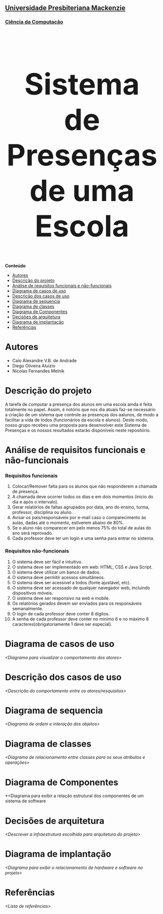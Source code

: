 <h2><a href= "https://www.mackenzie.br">Universidade Presbiteriana Mackenzie</a></h2>
<h3><a href= "https://www.mackenzie.br/graduacao/sao-paulo-higienopolis/ciencia-da-computacao">Ciência da Computação</a></h3>

<font size="+12"><center>
<h1>Sistema de Presenças de uma Escola</h1>
</center></font>

**Conteúdo**

- [Autores](#autores)
- [Descrição do projeto](#descrição-do-projeto)
- [Análise de requisitos funcionais e não-funcionais](#análise-de-requisitos-funcionais-e-não-funcionais)
- [Diagrama de casos de uso](#diagrama-de-casos-de-uso)
- [Descrição dos casos de uso](#descrição-dos-casos-de-uso)
- [Diagrama de sequencia](#diagrama-de-sequencia)
- [Diagrama de classes](#diagrama-de-classes)
- [Diagrama de Componentes](#diagrama-de-componentes)
- [Decisões de arquitetura](#decisões-de-arquitetura)
- [Diagrama de implantação](#diagrama-de-implantação)
- [Referências](#referências)

# Autores

* Caio Alexandre V.B. de Andrade
* Diego Oliveira Aluizio
* Nicolas Fernandes Melnik

# Descrição do projeto

A tarefa de computar a presença dos alunos em uma escola ainda é feita totalmente no papel. Assim, é notório que nos dia atuais faz-se necessário a criação de um sistema que controle as presenças dos aalunos, de modo a facilitar a vida de todos (funcionários da escola e alunos). Deste modo, nosso grupo recebeu uma proposta para desenvolver este Sistema de Presenças e os nossos resultados estarão disponíveis neste repositório.

# Análise de requisitos funcionais e não-funcionais

<h3>Requisitos funcionais</h3>
<ol>
    <li>Colocar/Remover falta para os alunos que não responderem a chamada de presença.</li>
    <li>A chamada deve ocorrer todos os dias e em dois momentos (inicio do dia e após o intervalo).</li>
    <li>Gerar relatórios de faltas agrupados por data, ano do ensino, turma, professor, disciplina ou aluno.</li>
    <li>Avisar os pais/responsáveis por e-mail caso o comparecimento às aulas, dadas até o momento, estiverem abaixo de 80%.</li>
    <li>Se o aluno não comparecer em pelo menos 75% do total de aulas do ano será reprovado.</li>
    <li>Cada professor deve ter um login e uma senha para entrar no sistema.</li>
</ol>

<h3>Requisitos não-funcionais</h3>
<ol>
    <li>O sistema deve ser fácil e intuitivo.</li>
    <li>O sistema deve ser implementado em web: HTML, CSS e Java Script.</li>
    <li>O sistema deve utilizar um banco de dados.</li>
    <li>O sistema deve permitir acessos simultâneos.</li>
    <li>O sistema deve ser acessível a todos (fonte ajustável, etc).</li>
    <li>O sistema deve ser acessado de qualquer navegador web, incluindo dispositivos móveis.</li>
    <li>O sistema deve ser responsivo na web e mobile.</li>
    <li>Os relatórios gerados devem ser enviados para os responsáveis semanalmente.</li>
    <li>O login de cada professor deve conter 8 dígitos.</li>
    <li>A senha de cada professor deve conter no minímo 6 e no máximo 8 caracteres(obrigatoriamente 1 deve ser especial).</li>
</ol>

# Diagrama de casos de uso

*&lt;Diagrama para visualizar o comportamento dos atores&gt;*

# Descrição dos casos de uso

*&lt;Descrição do comportamento entre os atores/resquisitos&gt;*

# Diagrama de sequencia

*&lt;Diagrama de ordem e interação dos objetos&gt;*

# Diagrama de classes

*&lt;Diagrama de relacionamento entre classes para os seus atributos e operações&gt;*

# Diagrama de Componentes

*&lt;Diagrama para exibir a relação estrutural dos componentes de um sistema de software

# Decisões de arquitetura

*&lt;Descrever a infraestrutura escolhida para arquitetura do projeto&gt;*

# Diagrama de implantação

*&lt;Diagrama para exibir o relacionamento de hardware e software no projeto&gt;*

# Referências

*&lt;Lista de referências&gt;*
